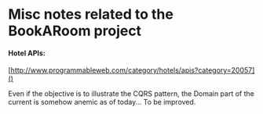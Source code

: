 # Misc notes related to the BookARoom project

#### Hotel APIs:
[http://www.programmableweb.com/category/hotels/apis?category=20057]()


Even if the objective is to illustrate the CQRS pattern, the Domain part of the current is somehow anemic as of today... To be improved.
